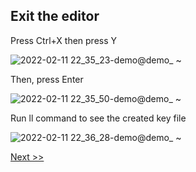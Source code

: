 ## Exit the editor
Press Ctrl+X then press Y

![2022-02-11 22_35_23-demo@demo_ ~](https://user-images.githubusercontent.com/55657279/153705691-7931473f-7eb6-4276-b0dd-b0156e487f4c.png)

Then, press Enter

![2022-02-11 22_35_50-demo@demo_ ~](https://user-images.githubusercontent.com/55657279/153705765-78488e94-7d5f-4963-9b06-36c8562239ea.png)

Run ll command to see the created key file

![2022-02-11 22_36_28-demo@demo_ ~](https://user-images.githubusercontent.com/55657279/153705806-38745f50-caa8-4a3e-ac2c-a5d99e84c5f3.png)

[Next >>](8.md)
